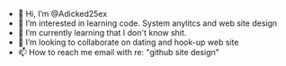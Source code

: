 - 👋 Hi, I’m @Adicked25ex
- 👀 I’m interested in learning code. System anylitcs and web site design
- 🌱 I’m currently learning that I don't know shit.
- 💞️ I’m looking to collaborate on dating and hook-up web site
- 📫 How to reach me email with re: "github site design"

<!---
Adicked25ex/Adicked25ex is a ✨ special ✨ repository because its `README.md` (this file) appears on your GitHub profile.
You can click the Preview link to take a look at your changes.
--->
